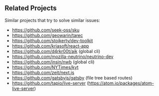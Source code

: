 ## Related Projects
Similar projects that try to solve similar issues:
- https://github.com/seek-oss/sku
- https://github.com/geowarin/tarec
- https://github.com/stoikerty/dev-toolkit
- https://github.com/kriasoft/react-app
- https://github.com/d4rkr00t/aik (global cli)
- https://github.com/mozilla-neutrino/neutrino-dev
- https://github.com/insin/nwb (global cli)
- https://github.com/NYTimes/kyt
- https://github.com/zeit/next.js
- https://github.com/gatsbyjs/gatsby (file tree based routes)
- https://github.com/tapio/live-server (https://atom.io/packages/atom-live-server)
